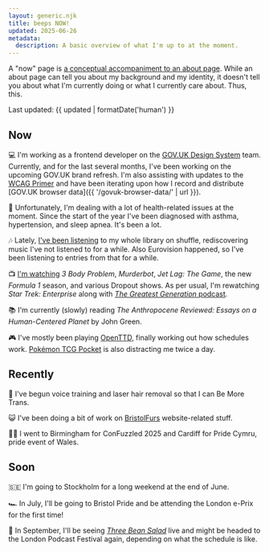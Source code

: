 ```yaml
---
layout: generic.njk
title: beeps NOW!
updated: 2025-06-26
metadata:
  description: A basic overview of what I'm up to at the moment.
---
```


A "now" page is [a conceptual accompaniment to an about page](https://nownownow.com/about). While an about page can tell you about my background and my identity, it doesn't tell you about what I'm currently doing or what I currently care about. Thus, this.

Last updated: {{ updated | formatDate('human') }}

## Now

💻 I'm working as a frontend developer on the [GOV.UK Design System](https://design-system.service.gov.uk/) team. Currently, and for the last several months, I've been working on the upcoming GOV.UK brand refresh. I'm also assisting with updates to the [WCAG Primer](https://alphagov.github.io/wcag-primer/) and have been iterating upon how I record and distribute [GOV.UK browser data]({{ '/govuk-browser-data/' | url }}).

🏥 Unfortunately, I'm dealing with a lot of health-related issues at the moment. Since the start of the year I've been diagnosed with asthma, hypertension, and sleep apnea. It's been a lot.

🎶 Lately, [I've been listening](https://www.last.fm/user/robomilk/library) to my whole library on shuffle, rediscovering music I've not listened to for a while. Also Eurovision happened, so I've been listening to entries from that for a while.

📺 [I'm watching](https://trakt.tv/users/batbeeps/history) _3 Body Problem_, _Murderbot_, _Jet Lag: The Game_, the new _Formula 1_ season, and various Dropout shows. As per usual, I'm rewatching _Star Trek: Enterprise_ along with [_The Greatest Generation_ podcast](https://maximumfun.org/podcasts/greatest-generation/).

📚 I'm currently (slowly) reading _The Anthropocene Reviewed: Essays on a Human-Centered Planet_ by John Green.

🎮 I've mostly been playing [OpenTTD](https://www.openttd.org/), finally working out how schedules work. [Pokémon TCG Pocket](https://tcgpocket.pokemon.com/) is also distracting me twice a day.

## Recently

📣 I've begun voice training and laser hair removal so that I can Be More Trans.

😺 I've been doing a bit of work on [BristolFurs](https://bristolfurs.co.uk) website-related stuff.

🏳️‍🌈 I went to Birmingham for ConFuzzled 2025 and Cardiff for Pride Cymru, pride event of Wales.

## Soon

🇸🇪 I'm going to Stockholm for a long weekend at the end of June.

🏎️ In July, I'll be going to Bristol Pride and be attending the London e-Prix for the first time!

🫘 In September, I'll be seeing _[Three Bean Salad](https://linktr.ee/threebeansalad)_ live and might be headed to the London Podcast Festival again, depending on what the schedule is like.